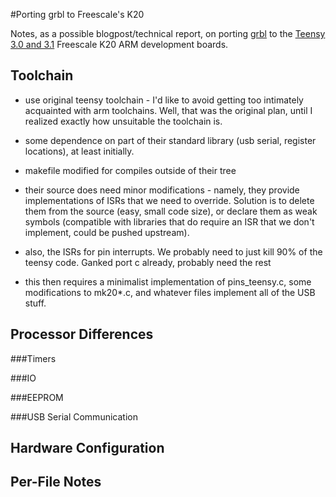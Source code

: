#Porting grbl to Freescale's K20

Notes, as a possible blogpost/technical report, on porting [grbl](https://github.com/grbl/grbl) to the [Teensy 3.0 and 3.1](http://www.pjrc.com/store/teensy3.html) Freescale K20 ARM development boards.

## Toolchain

   * use original teensy toolchain - I'd like to avoid getting too intimately acquainted with arm toolchains. Well, that was the original plan, until
     I realized exactly how unsuitable the toolchain is.

   * some dependence on part of their standard library (usb serial, register locations), at least initially.

   * makefile modified for compiles outside of their tree

   * their source does need minor modifications - namely, they provide implementations of ISRs that we need
     to override. Solution is to delete them from the source (easy, small code size), or declare them as
     weak symbols (compatible with libraries that do require an ISR that we don't implement, could be pushed upstream).

   * also, the ISRs for pin interrupts. We probably need to just kill 90% of the teensy code. Ganked port c already, probably need the rest

   * this then requires a minimalist implementation of pins_teensy.c, some modifications to mk20*.c, and whatever files implement all of the USB stuff.

## Processor Differences

###Timers

###IO

###EEPROM

###USB Serial Communication

## Hardware Configuration

## Per-File Notes